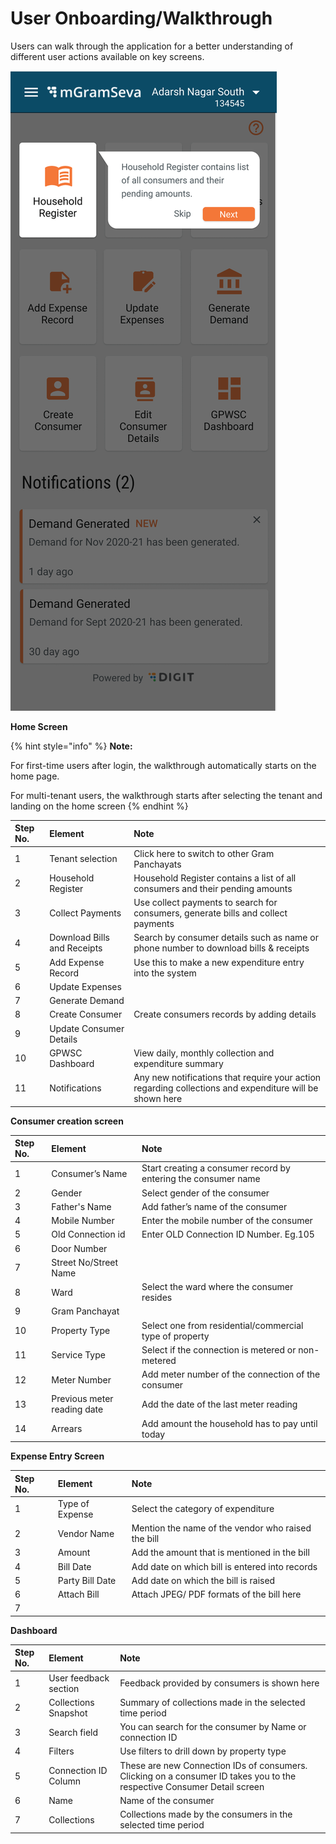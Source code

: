 # User Onboarding/Walkthrough

Users can walk through the application for a better understanding of different user actions available on key screens. 

![](../../../.gitbook/assets/image%20%2824%29.png)



**Home Screen**

{% hint style="info" %}
**Note:**

For first-time users after login, the walkthrough automatically starts on the home page.

For multi-tenant users, the walkthrough starts after selecting the tenant and landing on the home screen
{% endhint %}

| **Step No.** | **Element** | **Note** |
| :--- | :--- | :--- |
| 1 | Tenant selection | Click here to switch to other Gram Panchayats |
| 2 | Household Register | Household Register contains a list of all consumers and their pending amounts |
| 3 | Collect Payments | Use collect payments to search for consumers, generate bills and collect payments |
| 4 | Download Bills and Receipts | Search by consumer details such as name or phone number to download bills & receipts |
| 5 | Add Expense Record | Use this to make a new expenditure entry into the system |
| 6 | Update Expenses |  |
| 7 | Generate Demand |  |
| 8 | Create Consumer | Create consumers records by adding details |
| 9 | Update Consumer Details |  |
| 10 | GPWSC Dashboard | View daily, monthly collection and expenditure summary |
| 11 | Notifications | Any new notifications that require your action regarding collections and expenditure will be shown here |

**Consumer creation screen**

| **Step No.** | **Element** | **Note** |
| :--- | :--- | :--- |
| 1 | Consumer’s Name | Start creating a consumer record by entering the consumer name |
| 2 | Gender | Select gender of the consumer |
| 3 | Father's Name | Add father’s name of the consumer |
| 4 | Mobile Number | Enter the mobile number of the consumer |
| 5 | Old Connection id | Enter OLD Connection ID Number. Eg.105 |
| 6 | Door Number |  |
| 7 | Street No/Street Name |  |
| 8 | Ward | Select the ward where the consumer resides |
| 9 | Gram Panchayat |  |
| 10 | Property Type | Select one from residential/commercial type of property |
| 11 | Service Type | Select if the connection is metered or non-metered |
| 12 | Meter Number | Add meter number of the connection of the consumer |
| 13 | Previous meter reading date | Add the date of the last meter reading |
| 14 | Arrears | Add amount the household has to pay until today |

**Expense Entry Screen**

| **Step No.** | **Element** | **Note** |
| :--- | :--- | :--- |
| 1 | Type of Expense | Select the category of expenditure |
| 2 | Vendor Name | Mention the name of the vendor who raised the bill |
| 3 | Amount | Add the amount that is mentioned in the bill |
| 4 | Bill Date | Add date on which bill is entered into records |
| 5 | Party Bill Date | Add date on which the bill is raised |
| 6 | Attach Bill | Attach JPEG/ PDF formats of the bill here |
| 7 |  |  |

**Dashboard**

| **Step No.** | **Element** | **Note** |
| :--- | :--- | :--- |
| 1 | User feedback section | Feedback provided by consumers is shown here |
| 2 | Collections Snapshot | Summary of collections made in the selected time period |
| 3 | Search field | You can search for the consumer by Name or connection ID |
| 4 | Filters | Use filters to drill down by property type |
| 5 | Connection ID Column | These are new Connection IDs of consumers. Clicking on a consumer ID takes you to the respective Consumer Detail screen |
| 6 | Name | Name of the consumer |
| 7 | Collections | Collections made by the consumers in the selected time period |

